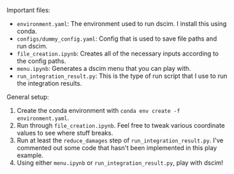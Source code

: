 Important files:
 - `environment.yaml`: The environment used to run dscim. I install this using conda.
 - `configs/dummy_config.yaml`: Config that is used to save file paths and run dscim.
 - `file_creation.ipynb`: Creates all of the necessary inputs according to the config paths.
 - `menu.ipynb`: Generates a dscim menu that you can play with.
 - `run_integration_result.py`: This is the type of run script that I use to run the integration results.

General setup:
1. Create the conda environment with `conda env create -f environment.yaml`.
2. Run through `file_creation.ipynb`. Feel free to tweak various coordinate values to see where stuff breaks.
3. Run at least the `reduce_damages` step of `run_integration_result.py`. I've commented out some code that hasn't been implemented in this play example.
4. Using either `menu.ipynb` or `run_integration_result.py`, play with dscim!
